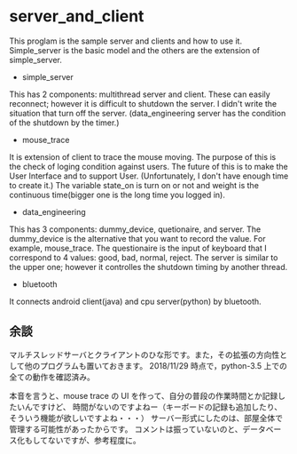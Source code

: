 # server_and_client
This proglam is the sample server and clients and how to use it.
Simple_server is the basic model and the others are the extension of simple_server.

- simple_server

This has 2 components: multithread server and client.
These can easily reconnect; however it is difficult to shutdown the server.
I didn't write the situation that turn off the server.
(data_engineering server has the condition of the shutdown by the timer.)

- mouse_trace

It is extension of client to trace the mouse moving.
The purpose of this is the check of loging condition against users.
The future of this is to make the User Interface and to support User.
(Unfortunately, I don't have enough time to create it.)
The variable state_on is turn on or not and weight is the continuous time(bigger one is the long time you logged in).

- data_engineering

This has 3 components: dummy_device, quetionaire, and server.
The dummy_device is the alternative that you want to record the value. For example, mouse_trace.
The questionaire is the input of keyboard that I correspond to 4 values: good, bad, normal, reject.
The server is similar to the upper one; however it controlles the shutdown timing by another thread.

- bluetooth

It connects android client(java) and cpu server(python) by bluetooth.

## 余談
マルチスレッドサーバとクライアントのひな形です。また，その拡張の方向性として他のプログラムも置いておきます。
2018/11/29 時点で，python-3.5 上での全ての動作を確認済み。

本音を言うと、mouse trace の UI を作って、自分の普段の作業時間とか記録したいんですけど、
時間がないのですよねー（キーボードの記録も追加したり、そういう機能が欲しいですよね・・・）
サーバー形式にしたのは、部屋全体で管理する可能性があったからです。
コメントは振っていないのと、データベース化もしてないですが、参考程度に。
